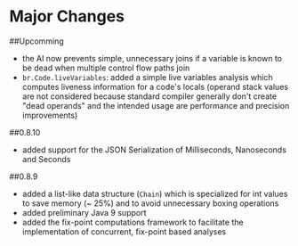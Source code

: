 # Major Changes 

##Upcomming
 - the AI now prevents simple, unnecessary joins if a variable is known to be dead when multiple control flow paths join
 - `br.Code.liveVariables`: added a simple live variables analysis which computes liveness information for a code's locals (operand stack values are not considered because standard compiler generally don't create "dead operands" and the intended usage are performance and precision improvements)
 
##0.8.10
 - added support for the JSON Serialization of Milliseconds, Nanoseconds and Seconds
 
##0.8.9
 - added a list-like data structure (`Chain`) which is specialized for int values to save memory
 (~ 25%) and to avoid unnecessary boxing operations
 - added preliminary Java 9 support
 - added the fix-point computations framework to facilitate the implementation of concurrent, fix-point based analyses